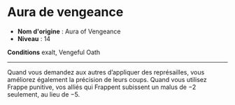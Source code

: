 # Aura de vengeance

 * **Nom d'origine** : Aura of Vengeance
 * **Niveau** : 14


<p><strong>Conditions</strong> exalt, Vengeful Oath</p>
<hr>
<p>Quand vous demandez aux autres d’appliquer des représailles, vous améliorez également la précision de leurs coups. Quand vous utilisez Frappe punitive, vos alliés qui Frappent subissent un malus de −2 seulement, au lieu de −5.</p>